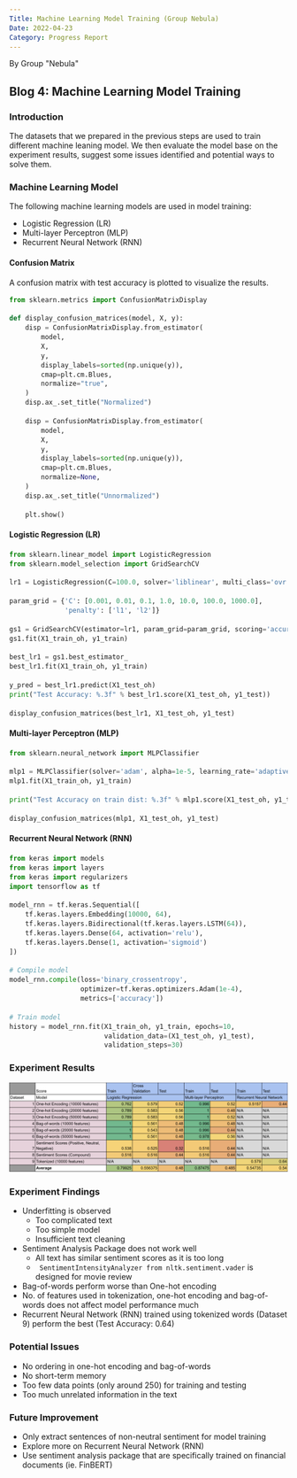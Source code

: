 ```yaml
---
Title: Machine Learning Model Training (Group Nebula)
Date: 2022-04-23
Category: Progress Report
---
```


By Group "Nebula"

## Blog 4: Machine Learning Model Training

### Introduction
The datasets that we prepared in the previous steps are used to train different machine leaning model. We then evaluate the model base on the experiment results, suggest some issues identified and potential ways to solve them.

### Machine Learning Model
The following machine learning models are used in model training:
- Logistic Regression (LR)
- Multi-layer Perceptron (MLP)
- Recurrent Neural Network (RNN)

#### Confusion Matrix
A confusion matrix with test accuracy is plotted to visualize the results.

```python
from sklearn.metrics import ConfusionMatrixDisplay

def display_confusion_matrices(model, X, y):
    disp = ConfusionMatrixDisplay.from_estimator(
        model,
        X,
        y,
        display_labels=sorted(np.unique(y)),
        cmap=plt.cm.Blues,
        normalize="true",
    )
    disp.ax_.set_title("Normalized")

    disp = ConfusionMatrixDisplay.from_estimator(
        model,
        X,
        y,
        display_labels=sorted(np.unique(y)),
        cmap=plt.cm.Blues,
        normalize=None,
    )
    disp.ax_.set_title("Unnormalized")

    plt.show()
```

#### Logistic Regression (LR)

```python
from sklearn.linear_model import LogisticRegression
from sklearn.model_selection import GridSearchCV

lr1 = LogisticRegression(C=100.0, solver='liblinear', multi_class='ovr', random_state=4350)

param_grid = {'C': [0.001, 0.01, 0.1, 1.0, 10.0, 100.0, 1000.0],
              'penalty': ['l1', 'l2']}

gs1 = GridSearchCV(estimator=lr1, param_grid=param_grid, scoring='accuracy', cv=10, n_jobs=-1)
gs1.fit(X1_train_oh, y1_train)

best_lr1 = gs1.best_estimator_
best_lr1.fit(X1_train_oh, y1_train)

y_pred = best_lr1.predict(X1_test_oh)
print("Test Accuracy: %.3f" % best_lr1.score(X1_test_oh, y1_test))

display_confusion_matrices(best_lr1, X1_test_oh, y1_test)
```

#### Multi-layer Perceptron (MLP)

```python
from sklearn.neural_network import MLPClassifier

mlp1 = MLPClassifier(solver='adam', alpha=1e-5, learning_rate='adaptive', max_iter=1000, activation = 'relu', hidden_layer_sizes=(256,), random_state=3362)
mlp1.fit(X1_train_oh, y1_train)

print("Test Accuracy on train dist: %.3f" % mlp1.score(X1_test_oh, y1_test))

display_confusion_matrices(mlp1, X1_test_oh, y1_test)
```
#### Recurrent Neural Network (RNN)

```python
from keras import models
from keras import layers
from keras import regularizers
import tensorflow as tf

model_rnn = tf.keras.Sequential([
    tf.keras.layers.Embedding(10000, 64),
    tf.keras.layers.Bidirectional(tf.keras.layers.LSTM(64)),
    tf.keras.layers.Dense(64, activation='relu'),
    tf.keras.layers.Dense(1, activation='sigmoid')
])

# Compile model
model_rnn.compile(loss='binary_crossentropy',
                  optimizer=tf.keras.optimizers.Adam(1e-4),
                  metrics=['accuracy'])

# Train model
history = model_rnn.fit(X1_train_oh, y1_train, epochs=10,
                        validation_data=(X1_test_oh, y1_test), 
                        validation_steps=30)
```

### Experiment Results
![group-nebula-blog4-experiment_chart.png](./images/group-nebula-blog4-experiment_chart.png)

### Experiment Findings
- Underfitting is observed
  * Too complicated text
  * Too simple model
  * Insufficient text cleaning
- Sentiment Analysis Package does not work well
  * All text has similar sentiment scores as it is too long
  * ` SentimentIntensityAnalyzer from nltk.sentiment.vader` is designed for movie review
- Bag-of-words perform worse than One-hot encoding
- No. of features used in tokenization, one-hot encoding and bag-of-words does not affect model performance much
- Recurrent Neural Network (RNN) trained using tokenized words (Dataset 9) perform the best (Test Accuracy: 0.64) 

### Potential Issues
- No ordering in one-hot encoding and bag-of-words
- No short-term memory
- Too few data points (only around 250) for training and testing
- Too much unrelated information in the text

### Future Improvement
- Only extract sentences of non-neutral sentiment for model training
- Explore more on Recurrent Neural Network (RNN)
- Use sentiment analysis package that are specifically trained on financial documents (ie. FinBERT)